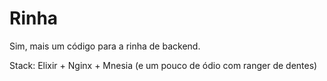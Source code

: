 # Rinha

Sim, mais um código para a rinha de backend.

Stack: Elixir + Nginx + Mnesia (e um pouco de ódio com ranger de dentes)
